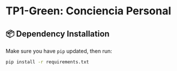 # TP1-Green: Conciencia Personal

## 📦 Dependency Installation

Make sure you have `pip` updated, then run:

```bash
pip install -r requirements.txt